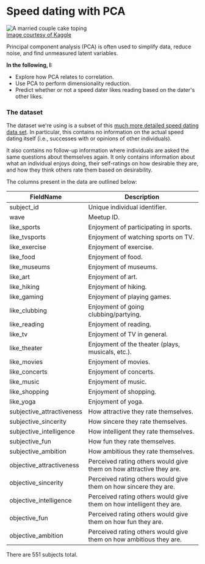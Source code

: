 # Speed dating with PCA

![A married couple cake toping](https://imgur.com/NpXLq5o.jpg)<br>
<a href="https://www.kaggle.com/annavictoria/speed-dating-experiment"> Image courtesy of Kaggle</a>

Principal component analysis (PCA) is often used to simplify data, reduce noise, and find unmeasured latent variables.

**In the following, I:**

- Explore how PCA relates to correlation.
- Use PCA to perform dimensionality reduction.
- Predict whether or not a speed dater likes reading based on the dater's other likes.

### The dataset

The dataset we're using is a subset of this [much more detailed speed dating data set](https://www.kaggle.com/annavictoria/speed-dating-experiment). In particular, this contains no information on the actual speed dating itself (i.e., successes with or opinions of other individuals). 

It also contains no follow-up information where individuals are asked the same questions about themselves again. It only contains information about what an individual enjoys doing, their self-ratings on how desirable they are, and how they think others rate them based on desirability.

The columns present in the data are outlined below:

FieldName|Description
---------|-----------
    subject_id                   |   Unique individual identifier.
    wave                         |   Meetup ID.
    like_sports                  |   Enjoyment of participating in sports.
    like_tvsports                |   Enjoyment of watching sports on TV.
    like_exercise                |   Enjoyment of exercise.
    like_food                    |   Enjoyment of food.
    like_museums                 |   Enjoyment of museums.
    like_art                     |   Enjoyment of art.
    like_hiking                  |   Enjoyment of hiking.
    like_gaming                  |   Enjoyment of playing games.
    like_clubbing                |   Enjoyment of going clubbing/partying.
    like_reading                 |   Enjoyment of reading.
    like_tv                      |   Enjoyment of TV in general.
    like_theater                 |   Enjoyment of the theater (plays, musicals, etc.).
    like_movies                  |   Enjoyment of movies.
    like_concerts                |   Enjoyment of concerts.
    like_music                   |   Enjoyment of music.
    like_shopping                |   Enjoyment of shopping.
    like_yoga                    |   Enjoyment of yoga.
    subjective_attractiveness    |   How attractive they rate themselves.
    subjective_sincerity         |   How sincere they rate themselves.
    subjective_intelligence      |   How intelligent they rate themselves.
    subjective_fun               |   How fun they rate themselves.
    subjective_ambition          |   How ambitious they rate themselves.
    objective_attractiveness     |   Perceived rating others would give them on how attractive they are.
    objective_sincerity          |   Perceived rating others would give them on how sincere they are.
    objective_intelligence       |   Perceived rating others would give them on how intelligent they are.
    objective_fun                |   Perceived rating others would give them on how fun they are.
    objective_ambition           |   Perceived rating others would give them on how ambitious they are.
    
There are 551 subjects total.
